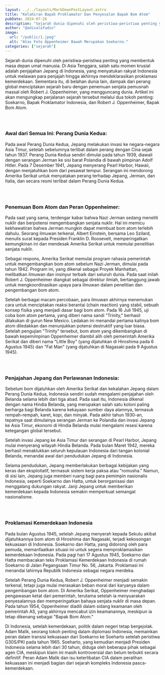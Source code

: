 ```yaml
---
layout: ../../layouts/MarkDownPostLayout.astro
title: "Kelahiran Bapak Proklamator Dan Penyesalan Bapak Bom Atom"
pubDate: 2024-07-26
description: "Sejarah dunia dipenuhi oleh peristiwa-peristiwa penting yang membentuk masa depan umat manusia. Di Asia Tenggara, salah satu momen krusial adalah penjajahan Jepang di Indonesia, yang menyatukan rakyat Indonesia untuk melawan para penjajah hingga akhirnya mendeklarasikan proklamasi kemerdekaan. Sementara itu, di belahan dunia lain, dampak dari perang global menciptakan sejarah baru dengan penemuan senjata pemusnah massal oleh Robert J. Oppenheimer, yang mengguncang dunia. Artikel ini akan mengungkap perjalanan sejarah tersebut melalui dua tokoh penting: Soekarno, Bapak Proklamator Indonesia, dan Robert J. Oppenheimer, Bapak Bom Atom."
author: "@adisalafudin"
image:
  url: "/public/1.jpeg"
  alt: "Atas Foto Oppenheimer Bawah Merupakan Soekarno."
categories: ["sejarah"]
---
```


<span class="font-bold text-2xl">S</span>ejarah dunia dipenuhi oleh peristiwa-peristiwa penting yang membentuk masa depan umat manusia. Di Asia Tenggara, salah satu momen krusial adalah penjajahan Jepang di Indonesia, yang menyatukan rakyat Indonesia untuk melawan para penjajah hingga akhirnya mendeklarasikan proklamasi kemerdekaan. Sementara itu, di belahan dunia lain, dampak dari perang global menciptakan sejarah baru dengan penemuan senjata pemusnah massal oleh Robert J. Oppenheimer, yang mengguncang dunia. Artikel ini akan mengungkap perjalanan sejarah tersebut melalui dua tokoh penting: Soekarno, Bapak Proklamator Indonesia, dan Robert J. Oppenheimer, Bapak Bom Atom.

### <br>

### <span class="font-bold text-xl ">Awal dari Semua Ini: Perang Dunia Kedua:</span>

Pada awal Perang Dunia Kedua, Jepang melakukan invasi ke negara-negara Asia Timur, setelah sebelumnya terlibat dalam perang dengan Cina sejak tahun 1937. Perang Dunia Kedua sendiri dimulai pada tahun 1939, diawali dengan serangan Jerman ke sisi barat Polandia di bawah pimpinan Adolf Hitler. Pada 7 Desember 1941, Jepang menyerang Pearl Harbor, Hawaii, dengan menjatuhkan bom dari pesawat tempur. Serangan ini mendorong Amerika Serikat untuk menyatakan perang terhadap Jepang, Jerman, dan Italia, dan secara resmi terlibat dalam Perang Dunia Kedua.

### <br>

### <span class="font-bold text-xl ">Penemuan Bom Atom dan Peran Oppenheimer:</span>

Pada saat yang sama, terdengar kabar bahwa Nazi Jerman sedang meneliti nuklir dan berpotensi mengembangkan senjata nuklir. Hal ini memicu kekhawatiran bahwa Jerman mungkin dapat membuat bom atom terlebih dahulu. Seorang ilmuwan terkenal, Albert Einstein, bersama Leo Szilard, menulis surat kepada Presiden Franklin D. Roosevelt, memperingatkan kemungkinan ini dan mendesak Amerika Serikat untuk memulai penelitian senjata nuklir.

Sebagai respons, Amerika Serikat memulai program rahasia pemerintah untuk mengembangkan bom atom sebelum Nazi Jerman, dimulai pada tahun 1942. Program ini, yang dikenal sebagai Proyek Manhattan, melibatkan ilmuwan dan insinyur terbaik dari seluruh dunia. Pada saat inilah Robert J. Oppenheimer diangkat sebagai direktur ilmiah, bertanggung jawab untuk mengkoordinasikan upaya para ilmuwan dalam penelitian dan pengembangan bom atom.

Setelah berbagai macam percobaan, para ilmuwan akhirnya menemukan cara untuk menciptakan reaksi berantai (chain reaction) yang stabil, sebuah konsep fisika yang menjadi dasar bagi bom atom. Pada 16 Juli 1945, uji coba bom atom pertama, yang diberi nama sandi "Trinity," berhasil dilakukan di gurun New Mexico. Ledakan ini menandai pertama kalinya bom atom diledakkan dan menunjukkan potensi destruktif yang luar biasa. Setelah pengujian "Trinity" tersebut, bom atom yang dikembangkan di bawah kepemimpinan Oppenheimer diambil alih oleh pemerintah Amerika Serikat dan diberi nama "Little Boy" (yang dijatuhkan di Hiroshima pada 6 Agustus 1945) dan "Fat Man" (yang dijatuhkan di Nagasaki pada 9 Agustus 1945).

### <br>

### <span class="font-bold text-xl ">Penjajahan Jepang dan Perlawanan Indonesia:</span>

Sebelum bom dijatuhkan oleh Amerika Serikat dan kekalahan Jepang dalam Perang Dunia Kedua, Indonesia sendiri sudah mengalami penjajahan oleh Belanda selama lebih dari tiga abad. Pada saat itu, Indonesia dikenal dengan nama Hindia Belanda, yang merupakan salah satu koloni paling berharga bagi Belanda karena kekayaan sumber daya alamnya, termasuk rempah-rempah, karet, kopi, dan minyak. Pada akhir tahun 1930-an, tepatnya saat dimulainya serangan Jerman ke Polandia dan invasi Jepang ke Asia Timur, ekonomi di Hindia Belanda mulai mengalami resesi karena ketegangan global tersebut.

Setelah invasi Jepang ke Asia Timur dan serangan di Pearl Harbor, Jepang mulai menyerang wilayah Hindia Belanda. Pada bulan Maret 1942, mereka berhasil menaklukkan seluruh kepulauan Indonesia dari tangan kolonial Belanda, menandai awal dari pendudukan Jepang di Indonesia.

Selama pendudukan, Jepang memberlakukan berbagai kebijakan yang keras dan eksploitatif, termasuk sistem kerja paksa atau "romusha." Namun, di sisi lain, Jepang juga memberi ruang bagi para pemimpin nasionalis Indonesia, seperti Soekarno dan Hatta, untuk berorganisasi dan menggalang dukungan rakyat. Janji Jepang untuk memberikan kemerdekaan kepada Indonesia semakin memperkuat semangat nasionalisme.

### <br>

### <span class="font-bold text-xl ">Proklamasi Kemerdekaan Indonesia</span>

Pada bulan Agustus 1945, setelah Jepang menyerah kepada Sekutu akibat dijatuhkannya bom atom di Hiroshima dan Nagasaki, terjadi kekosongan kekuasaan di Indonesia. Soekarno dan Hatta, yang didorong oleh para pemuda, memanfaatkan situasi ini untuk segera memproklamasikan kemerdekaan Indonesia. Pada pagi hari 17 Agustus 1945, Soekarno dan Hatta membacakan teks Proklamasi Kemerdekaan Indonesia di rumah Soekarno di Jalan Pegangsaan Timur No. 56, Jakarta. Proklamasi ini menandai lahirnya Republik Indonesia sebagai negara merdeka.

Setelah Perang Dunia Kedua, Robert J. Oppenheimer menjadi semakin terkenal, tetapi juga mulai merasakan beban moral dari karyanya dalam pengembangan bom atom. Di Amerika Serikat, Oppenheimer menghadapi pengawasan ketat dari pemerintah, terutama setelah ia menyuarakan penyesalannya dan memperingatkan bahaya senjata nuklir di masa depan. Pada tahun 1954, Oppenheimer diadili dalam sidang keamanan oleh pemerintah AS, yang akhirnya mencabut izin keamanannya, meskipun ia tetap dikenang sebagai "Bapak Bom Atom."

Di Indonesia, setelah kemerdekaan, politik dalam negeri tetap bergejolak. Adam Malik, seorang tokoh penting dalam diplomasi Indonesia, memainkan peran dalam transisi kekuasaan dari Soekarno ke Soeharto setelah peristiwa G30S/PKI pada tahun 1965. Soeharto, yang kemudian menjadi Presiden Indonesia selama lebih dari 30 tahun, diduga oleh beberapa pihak sebagai agen CIA, meskipun klaim ini masih kontroversial dan belum terbukti secara definitif. Peran Adam Malik dan isu keterlibatan CIA dalam peralihan kekuasaan ini menjadi bagian dari sejarah kompleks Indonesia pasca-kemerdekaan.
